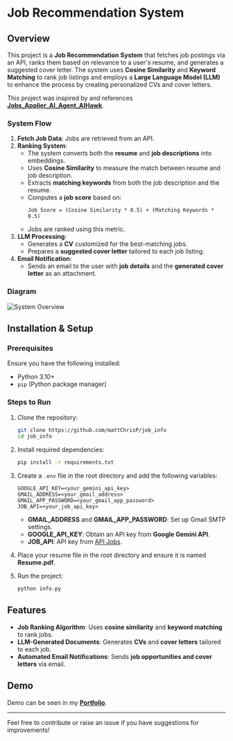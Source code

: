 # Job Recommendation System

## Overview
This project is a **Job Recommendation System** that fetches job postings via an API, ranks them based on relevance to a user's resume, and generates a suggested cover letter. The system uses **Cosine Similarity** and **Keyword Matching** to rank job listings and employs a **Large Language Model (LLM)** to enhance the process by creating personalized CVs and cover letters.

This project was inspired by and references **[Jobs_Applier_AI_Agent_AIHawk](https://github.com/feder-cr/Jobs_Applier_AI_Agent_AIHawk)**.

### System Flow
1. **Fetch Job Data**: Jobs are retrieved from an API.
2. **Ranking System**:
   - The system converts both the **resume** and **job descriptions** into embeddings.
   - Uses **Cosine Similarity** to measure the match between resume and job description.
   - Extracts **matching keywords** from both the job description and the resume.
   - Computes a **job score** based on:
     ```
     Job Score = (Cosine Similarity * 0.5) + (Matching Keywords * 0.5)
     ```
   - Jobs are ranked using this metric.
3. **LLM Processing**:
   - Generates a **CV** customized for the best-matching jobs.
   - Prepares a **suggested cover letter** tailored to each job listing.
4. **Email Notification**:
   - Sends an email to the user with **job details** and the **generated cover letter** as an attachment.

### Diagram
![System Overview](job_info.png)

## Installation & Setup

### Prerequisites
Ensure you have the following installed:
- Python 3.10+
- `pip` (Python package manager)

### Steps to Run
1. Clone the repository:
   ```sh
   git clone https://github.com/mattChrisP/job_info
   cd job_info
   ```

2. Install required dependencies:
   ```sh
   pip install -r requirements.txt
   ```

3. Create a `.env` file in the root directory and add the following variables:
   ```env
   GOOGLE_API_KEY=<your_gemini_api_key>
   GMAIL_ADDRESS=<your_gmail_address>
   GMAIL_APP_PASSWORD=<your_gmail_app_password>
   JOB_API=<your_job_api_key>
   ```
   - **GMAIL_ADDRESS** and **GMAIL_APP_PASSWORD**: Set up Gmail SMTP settings.
   - **GOOGLE_API_KEY**: Obtain an API key from **Google Gemini API**.
   - **JOB_API**: API key from [API Jobs](https://www.apijobs.dev/).

4. Place your resume file in the root directory and ensure it is named **Resume.pdf**.

5. Run the project:
   ```sh
   python info.py
   ```

## Features
- **Job Ranking Algorithm**: Uses **cosine similarity** and **keyword matching** to rank jobs.
- **LLM-Generated Documents**: Generates **CVs** and **cover letters** tailored to each job.
- **Automated Email Notifications**: Sends **job opportunities and cover letters** via email.

## Demo
Demo can be seen in my **[Portfolio](https://my-portfolio-six-ochre.vercel.app/)**.

---
Feel free to contribute or raise an issue if you have suggestions for improvements!

